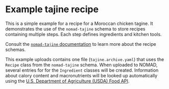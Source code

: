 # Example tajine recipe

This is a simple example for a recipe for a Moroccan chicken tagine. It demonstrates the use of the `nomad-tajine` schema to store recipes containing multiple steps. Each step defines ingredients and kitchen tools.

Consult the [`nomad-tajine` documentation](https://fairmat-nfdi.github.io/nomad-tajine-plugin/) to learn more about the recipe schemas.

This example uploads contains one file (`tajine.archive.yaml`) that uses the `Recipe` class from the `nomad-tajine` schema. When uploaded to NOMAD, several entries for for the `Ingredient` classes will be created. Information about calory content and macronutrients will be looked up automatically using the [U.S. Department of Agriculture (USDA) Food API](https://fdc.nal.usda.gov/api-guide).

